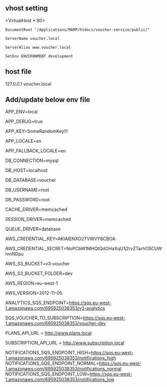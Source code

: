 ## vhost setting


<VirtualHost *:80>

	DocumentRoot "/Applications/MAMP/htdocs/voucher-service/public/"

	ServerName voucher.local

	ServerAlias www.voucher.local

 	SetEnv ENVIRONMENT development

</VirtualHost>


## host file

127.0.0.1 voucher.local


## Add/update below env file

APP_ENV=local

APP_DEBUG=true

APP_KEY=SomeRandomKey!!!


APP_LOCALE=en

APP_FALLBACK_LOCALE=en


DB_CONNECTION=mysql

DB_HOST=localhost

DB_DATABASE=voucher

DB_USERNAME=root

DB_PASSWORD=root


CACHE_DRIVER=memcached

SESSION_DRIVER=memcached

QUEUE_DRIVER=database


AWS_CREDENTIAL_KEY=AKIAIENXO2TVWVY6CBOA

AWS_CREDENTIAL_SECRET=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



AWS_S3_BUCKET=v3-voucher

AWS_S3_BUCKET_FOLDER=dev


AWS_REGION=eu-west-1

AWS_VERSION=2012-11-05


ANALYTICS_SQS_ENDPOINT=https://sqs.eu-west-1.amazonaws.com/695925038353/v3-analytics

SQS_VOUCHER_TO_SUBSCRIPTION=https://sqs.eu-west-1.amazonaws.com/695925038353/voucher-dev

PLANS_API_URL = http://www.plans.local

SUBSCRIPTION_API_URL = http://www.subscription.local


NOTIFICATIONS_SQS_ENDPOINT_HIGH=https://sqs.eu-west-1.amazonaws.com/695925038353/notifications_high
NOTIFICATIONS_SQS_ENDPOINT_NORMAL=https://sqs.eu-west-1.amazonaws.com/695925038353/notifications_normal
NOTIFICATIONS_SQS_ENDPOINT_LOW=https://sqs.eu-west-1.amazonaws.com/695925038353/notifications_low
